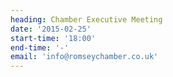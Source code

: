 ```yaml
---
heading: Chamber Executive Meeting
date: '2015-02-25'
start-time: '18:00'
end-time: '-'
email: 'info@romseychamber.co.uk'
---
```

